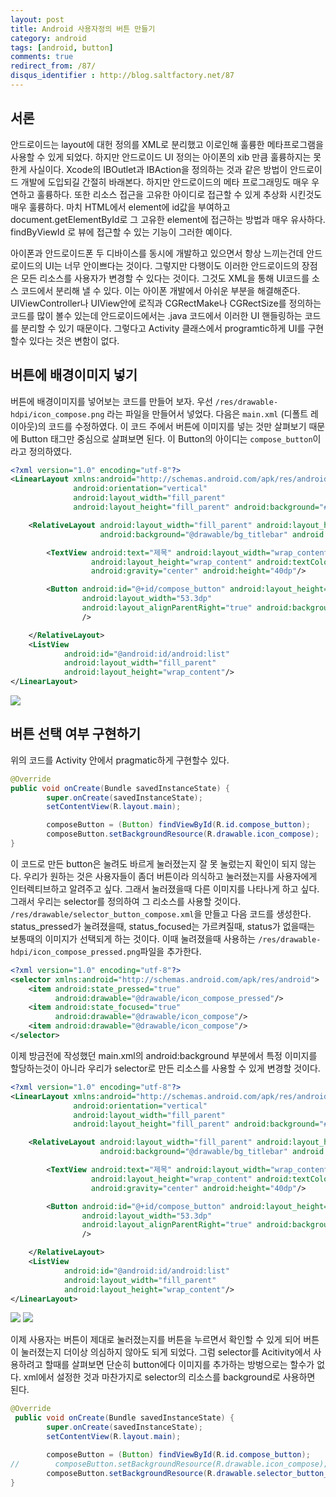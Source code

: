 ```yaml
---
layout: post
title: Android 사용자정의 버튼 만들기
category: android
tags: [android, button]
comments: true
redirect_from: /87/
disqus_identifier : http://blog.saltfactory.net/87
---
```


## 서론

안드로이드는 layout에 대헌 정의를 XML로 분리했고 이로인해 훌륭한 메타프로그램을 사용할 수 있게 되었다. 하지만 안드로이드 UI 정의는 아이폰의 xib 만큼 훌륭하지는 못한게 사실이다. Xcode의 IBOutlet과 IBAction을 정의하는 것과 같은 방법이 안드로이드 개발에 도입되길 간절히 바래본다.
하지만 안드로이드의 메타 프로그래밍도 매우 우연하고 훌륭하다. 또한 리소스 접근을 고유한 아이디로 접근할 수 있게 추상화 시킨것도 매우 훌륭하다. 마치 HTML에서 element에 id값을 부여하고 document.getElementById로 그 고유한 element에 접근하는 방법과 매우 유사하다. findByViewId 로 뷰에 접근할 수 있는 기능이 그러한 예이다.

아이폰과 안드로이드폰  두 디바이스를 동시에 개발하고 있으면서 항상 느끼는건데 안드로이드의 UI는 너무 안이쁘다는 것이다. 그렇지만 다행이도 이러한 안드로이드의 장점은 모든 리소스를 사용자가 변경할 수 있다는 것이다. 그것도 XML을 통해 UI코드를 소스 코드에서 분리해 낼 수 있다. 이는 아이폰 개발에서 아쉬운 부분을 해결해준다. UIViewController나 UIView안에 로직과 CGRectMake나 CGRectSize를 정의하는 코드를 많이 볼수 있는데 안드로이드에서는 .java 코드에서 이러한 UI 핸들링하는 코드를 분리할 수 있기 때문이다. 그렇다고 Activity 클래스에서 programtic하게 UI를 구현할수 있다는 것은 변함이 없다.

<!--more-->

## 버튼에 배경이미지 넣기

버튼에 배경이미지를 넣어보는 코드를 만들어 보자.
우선 `/res/drawable-hdpi/icon_compose.png` 라는 파일을 만들어서 넣었다. 다음은 `main.xml` (디폴트 레이아웃)의 코드를 수정하였다. 이 코드 주에서 버튼에 이미지를 넣는 것만 살펴보기 때문에 Button 태그만 중심으로 살펴보면 된다. 이 Button의 아이디는 `compose_button`이라고 정의하였다.

```xml
<?xml version="1.0" encoding="utf-8"?>
<LinearLayout xmlns:android="http://schemas.android.com/apk/res/android"
              android:orientation="vertical"
              android:layout_width="fill_parent"
              android:layout_height="fill_parent" android:background="#fff">

    <RelativeLayout android:layout_width="fill_parent" android:layout_height="wrap_content"
                    android:background="@drawable/bg_titlebar" android:padding="8dp">

        <TextView android:text="제목" android:layout_width="wrap_content"
                  android:layout_height="wrap_content" android:textColor="#fff" android:textSize="18dp"
                  android:gravity="center" android:height="40dp"/>

        <Button android:id="@+id/compose_button" android:layout_height="40dp"
                android:layout_width="53.3dp"
                android:layout_alignParentRight="true" android:background="@drawable/icon_compose"
                />

    </RelativeLayout>
    <ListView
            android:id="@android:id/android:list"
            android:layout_width="fill_parent"
            android:layout_height="wrap_content"/>
</LinearLayout>
```

![](http://blog.hibrainapps.net/saltfactory/images/650b4c40-553b-49c0-8153-7144b97d047c)

## 버튼 선택 여부 구현하기

위의 코드를 Activity 안에서 pragmatic하게 구현할수 있다.

```java
@Override
public void onCreate(Bundle savedInstanceState) {
        super.onCreate(savedInstanceState);
        setContentView(R.layout.main);

        composeButton = (Button) findViewById(R.id.compose_button);
        composeButton.setBackgroundResource(R.drawable.icon_compose);
}
```

이 코드로 만든 button은 눌려도 바르게 눌러졌는지 잘 못 눌렀는지 확인이 되지 않는다. 우리가 원하는 것은 사용자들이 좀더 버튼이라 의식하고 눌러졌는지를 사용자에게 인터렉티브하고 알려주고 싶다. 그래서 눌러졌을때 다른 이미지를 나타나게 하고 싶다. 그래서 우리는 selector를 정의하여 그 리소스를 사용할 것이다. `/res/drawable/selector_button_compose.xml`을 만들고 다음 코드를 생성한다. status\_pressed가 눌려졌을때, status\_focused는 가르켜질때, status가 없을때는 보통때의 이미지가 선택되게 하는 것이다. 이때 눌려졌을때 사용하는 `/res/drawable-hdpi/icon_compose_pressed.png`파일을 추가한다.

```xml
<?xml version="1.0" encoding="utf-8"?>
<selector xmlns:android="http://schemas.android.com/apk/res/android">
    <item android:state_pressed="true"
          android:drawable="@drawable/icon_compose_pressed"/>
    <item android:state_focused="true"
          android:drawable="@drawable/icon_compose"/>
    <item android:drawable="@drawable/icon_compose"/>
</selector>
```

이제 방금전에 작성했던 main.xml의 android:background 부분에서 특정 이미지를 할당하는것이 아니라 우리가 selector로 만든 리소스를 사용할 수 있게 변경할 것이다.

```xml
<?xml version="1.0" encoding="utf-8"?>
<LinearLayout xmlns:android="http://schemas.android.com/apk/res/android"
              android:orientation="vertical"
              android:layout_width="fill_parent"
              android:layout_height="fill_parent" android:background="#fff">

    <RelativeLayout android:layout_width="fill_parent" android:layout_height="wrap_content"
                    android:background="@drawable/bg_titlebar" android:padding="8dp">

        <TextView android:text="제목" android:layout_width="wrap_content"
                  android:layout_height="wrap_content" android:textColor="#fff" android:textSize="18dp"
                  android:gravity="center" android:height="40dp"/>

        <Button android:id="@+id/compose_button" android:layout_height="40dp"
                android:layout_width="53.3dp"
                android:layout_alignParentRight="true" android:background="@drawable/selector_button_compose"
                />

    </RelativeLayout>
    <ListView
            android:id="@android:id/android:list"
            android:layout_width="fill_parent"
            android:layout_height="wrap_content"/>
</LinearLayout>
```

![](http://blog.hibrainapps.net/saltfactory/images/5af38bef-1fbe-49f9-9b9c-0a5ea31265c6)
![](http://blog.hibrainapps.net/saltfactory/images/001fbd79-6230-4d34-8d0f-facf663673d2)

이제 사용자는 버튼이 제대로 눌러졌는지를 버튼을 누르면서 확인할 수 있게 되어 버튼이 눌러졌는지 더이상 의심하지 않아도 되게 되었다. 그럼 selector를 Acitivity에서 사용하려고 할때를 살펴보면 단순히 button에다 이미지를 추가하는 방벙으로는 할수가 없다. xml에서 설정한 것과 마찬가지로 selector의 리소스를 background로 사용하면 된다.

```java
@Override
 public void onCreate(Bundle savedInstanceState) {
        super.onCreate(savedInstanceState);
        setContentView(R.layout.main);

        composeButton = (Button) findViewById(R.id.compose_button);
//        composeButton.setBackgroundResource(R.drawable.icon_compose);
        composeButton.setBackgroundResource(R.drawable.selector_button_compose);
}
```

